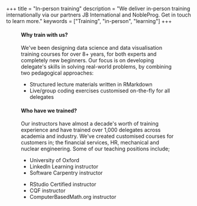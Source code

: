 +++
title = "In-person training"
description = "We deliver in-person training internationally via our partners JB International and NobleProg. Get in touch to learn more."
keywords = ["Training", "in-person", "learning"]
+++

<!--html_preserve-->

<div style="margin-left:40px;margin-right:40px;">
    <div class="row">
        <div class="col-md-7">
            <h4>Why train with us?</h4>
            <p>We've been designing data science and data visualisation training courses for over 8+ years, for both experts and completely new beginners. Our focus is on developing delegate's skills in solving real-world problems, by combining two pedagogical approaches:</p>
            <ul>
                <li>Structured lecture materials written in RMarkdown</li>
                <li>Live/group coding exercises customised on-the-fly for all delegates</li>
            </ul>
            <h4>Who have we trained?</h4>
            <p>Our instructors have almost a decade's worth of training experience and have trained over 1,000 delegates across academia and industry. We've created customised courses for customers in; the financial services, HR, mechanical and nuclear engineering. Some of our teaching positions include;</p>
            <div class="row">
                <div class="col-sm-6">
                    <ul>
                        <li>University of Oxford</li>
                        <li>LinkedIn Learning instructor</li>
                        <li>Software Carpentry instructor</li>
                    </ul>
                </div>
                <div class="col-sm-6">
                    <ul>
                        <li>RStudio Certified instructor</li>
                        <li>CQF instructor</li>
                        <li>ComputerBasedMath.org instructor</li>
                    </ul>
                </div>
            </div>
        </div>
        <div class="col-md-5">
            <div class="cognito">
                <script src="https://services.cognitoforms.com/s/dZrJgQxXa0uqFJAh2H3uyQ"></script>
                <script>
                    Cognito.load("forms", {
                        id: "2"
                    });

                </script>
                <div class="preloader">
                <center>
                    <img src="https://www.cognitoforms.com/Content/Images/apple-icon.png" />
                    </center>
                </div>
            </div>
        </div>
    </div>
    <hr>
    <div class="row">
        <div class="col-md-7" style="border-right:1px;solid#ccc;">
            <h4>Benefits of attending a public course</h4>
            <p>We run monthly and quartlerly courses with our training partners in the UK, these courses are open to anyone. We really enjoy running these courses, and feel that delegates benefit from the following:</p>
            <ul>
                <li>Learn how folks from different industries are using R</li>
                <li>Network with useRs from across industry and academia</li>
                <li>Diverse training groups always lead to interesting live-coding challenges.</li>
            </ul>
            <h4>Our training partners</h4>
            <p>We've built relationships with a wide range of training partners to provide public courses to a diverse range of audiences and continuously challenge how and what we teach. Our training partners manage ticketing and certification, please get in touch with them via the "book now" button on this page.</p>
            <center>
                <p>
                    <img src="../img/clients/jbi-training_logo.jpg" alt="" width="18%" height="18%" />&nbsp; &nbsp;&nbsp;
                    <img src="../img/clients/lynda_logo.png" alt="" width="12%" height="12%" />&nbsp; &nbsp;&nbsp;
                    <img src="../img/clients/rss-logo.jpg" alt="" width="18%" height="18%" />&nbsp; &nbsp;&nbsp;
                    <img src="../img/clients/sage-publishing-logo.jpg" alt="" width="18%" height="18%" />&nbsp;&nbsp;
                    <br>
                    <br>
                    <img src="../img/clients/linkedin-logo.png" alt="" width="18%" height="18%" />&nbsp;&nbsp;&nbsp;&nbsp;
                    <img src="../img/clients/university-of-oxford.png" alt="" width="9%" height="9%" />&nbsp;&nbsp;&nbsp;&nbsp;
                </p>
            </center>
        </div>
        <div class="col-md-5">
            <center>
                <h4>Upcoming public courses</h4>
            </center>
            <div class="card-group">
                <div class="card">
                    <div class="card-body">
                        <p><span class="fa fa-chalkboard-teacher fa-fw"></span> R for Data Analysts</p>
                        <div class="row">
                            <div class="col-sm-5">
                                <p><span class="fa fa-calendar fa-fw"></span> 26th - 28th August</p>
                                <p><span class="fa fa-map-marker fa-fw"></span> London</p>
                            </div>
                            <div class="col-sm-7">
                                Learn to use R to replace Excel workflows with efficient, re-usable R code.
                                <br>
                                <a data-toggle="collapse" href="#card-1-description" role="button" aria-expanded="false" aria-controls="collapseExample">Read more...</a>
                            </div>
                        </div>
                        <div class="collapse" id="card-1-description">
                            <p>We have a comfortable training room in <span data-toggle="tooltip" style="text-decoration:underline;text-decoration-style:dotted;color:#337ab7" data-placement="top" title="Bristol City Centre, BS2 8QH">Bristol City Centre <i class="fa fa-map-marker"></i></span> for groups of up to 15 with coffee, biscuits and Pret-a-Manger for lunch. All our training courses are BYOD (Bring Your Own Device), and of course we have extension cables and good wifi.</p>
                            <center>
                                <a href="../training_private_redbrick-house" class="btn btn-success" role="button">Book now</a>
                            </center>
                            <br />
                        </div>
                    </div>
                    <div class="card-footer" style="margin-top:10px;">
                        <a class="btn btn-block btn-danger" target="_blank" width="100%">Course full</a>
                    </div>
                </div>
                <div class="card" style="margin-top:20px">
                    <div class="card-body">
                        <p><span class="fa fa-chalkboard-teacher fa-fw"></span> R for Data Analysts</p>
                        <div class="row">
                            <div class="col-sm-5">

                                <p><span class="fa fa-calendar fa-fw"></span> 7th - 9th October</p>
                                <p><span class="fa fa-map-marker fa-fw"></span> London</p>
                            </div>
                            <div class="col-sm-7">
                                Learn to use R to replace Excel workflows with efficient, re-usable R code.
                                <br>
                                <a data-toggle="collapse" href="#card-2-description" role="button" aria-expanded="false" aria-controls="collapseExample">Read more...</a>
                            </div>
                        </div>
                    </div>
                    <div class="collapse" id="card-2-description">
                        <p>We have a comfortable training room in <span data-toggle="tooltip" style="text-decoration:underline;text-decoration-style:dotted;color:#337ab7" data-placement="top" title="Bristol City Centre, BS2 8QH">Bristol City Centre <i class="fa fa-map-marker"></i></span> for groups of up to 15 with coffee, biscuits and Pret-a-Manger for lunch. All our training courses are BYOD (Bring Your Own Device), and of course we have extension cables and good wifi.</p>
                        <center>
                            <a href="../training_private_redbrick-house" class="btn btn-success" role="button">Book now</a>
                        </center>
                        <br />
                    </div>
                    <div class="card-footer" style="margin-top:10px;">
                        <a class="btn btn-block btn-primary" href="https://www.jbinternational.co.uk/course/676/r-data-science-training-course-london-uk" target="_blank" width="100%">Book through JB International</a>
                    </div>
                </div>
                <div class="card" style="margin-top:20px">
                    <div class="card-body">
                        <p><span class="fa fa-chalkboard-teacher fa-fw"></span> Print quality charts with ggplot2</p>
                        <div class="row">
                            <div class="col-sm-5">

                                <p><span class="fa fa-calendar fa-fw"></span> 29th - 30th October</p>
                                <p><span class="fa fa-map-marker fa-fw"></span> London</p>
                            </div>
                            <div class="col-sm-7">
                                Learn to understand and use ggplot2 to build almost any static dataviz in R that you like.
                            </div>
                        </div>
                    </div>
                    <div class="card-footer" style="margin-top:10px;">
                        <a class="btn btn-block btn-primary" href="https://events.rss.org.uk/rss/frontend/reg/thome.csp?pageID=80271&eventID=259&CSPCHD=001001000000UrCybbpfwubVCG1bn$SYi1DylrJSB9QAo4KS$2" target="_blank" width="100%">Book through Royal Statistical Society<br>(Discounts for RSS members)</a>
                    </div>
                </div>
                <div class="card" style="margin-top:20px">
                    <div class="card-body">
                        <p><span class="fa fa-chalkboard-teacher fa-fw"></span> FUTURE COURSE</p>
                        <div class="row">
                            <div class="col-sm-5">

                                <p><span class="fa fa-calendar fa-fw"></span> 29th - 30th October</p>
                                <p><span class="fa fa-map-marker fa-fw"></span> London</p>
                            </div>
                            <div class="col-sm-7">
                                Learn to understand and use ggplot2 to build almost any static dataviz in R that you like.
                            </div>
                        </div>
                    </div>
                    <div class="card-footer" style="margin-top:10px;">
                        <a class="btn btn-block btn-primary" href="https://events.rss.org.uk/rss/frontend/reg/thome.csp?pageID=80271&eventID=259&CSPCHD=001001000000UrCybbpfwubVCG1bn$SYi1DylrJSB9QAo4KS$2" target="_blank" width="100%">Book through Royal Statistical Society<br>(Discounts for RSS members)</a>
                    </div>
                </div>
            </div>
        </div>
    </div>
</div>

<!--/html_preserve-->
